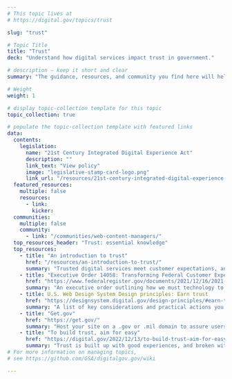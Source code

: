 ```yaml
---
# This topic lives at
# https://digital.gov/topics/trust

slug: "trust"

# Topic Title
title: "Trust"
deck: "Understand how digital services impact trust in government."

# description — keep it short and clear
summary: "The guidance, resources, and community you find here will help to create government websites that inspire trust in federal digital resources."

# Weight
weight: 1

# display topic-collection template for this topic
topic_collection: true

# populate the topic-collection template with featured links
data:
  contents:
    legislation:
      name: "21st Century Integrated Digital Experience Act"
      description: ""
      link_text: "View policy"
      image: "legislative-stamp-card-logo.png"
      link_url: "/resources/21st-century-integrated-digital-experience-act/"
  featured_resources:
    multiple: false
    resources:
      - link: 
        kicker: 
  communities:
    multiple: false
    community:
      - link: "/communities/web-content-managers/"
  top_resources_header: "Trust: essential knowledge"
  top_resources:
    - title: "An introduction to trust"
      href: "/resources/an-introduction-to-trust/"
      summary: "Trusted digital services meet customer expectations, and they are easy to find, understand, and use. Understand how digital services impact trust in government."
    - title: "Executive Order 14058: Transforming Federal Customer Experience and Service Delivery To Rebuild Trust in Government"
      href: "https://www.federalregister.gov/documents/2021/12/16/2021-27380/transforming-federal-customer-experience-and-service-delivery-to-rebuild-trust-in-government"
      summary: "An executive order outlining how we must technology to modernize Government and implement services that are simple to use, accessible, equitable, protective, transparent, and responsive for all people of the United States."
    - title: U.S. Web Design System Design principles: Earn trust
      href: "https://designsystem.digital.gov/design-principles/#earn-trust"
      summary: "A list of key considerations and practical actions you can take to earn trust with users."
    - title: "Get.gov"
      href: "https://get.gov/"
      summary: "Host your site on a .gov or .mil domain to assure users it’s an official government site."
    - title: "To build trust, aim for easy"
      href: "https://digital.gov/2022/12/13/to-build-trust-aim-for-easy/"
      summary: "Trust is built up with good experiences, and broken with bad ones. Build sites that build trust by considering user needs, respecting people’s time, and avoiding customer experience pitfalls."
# For more information on managing topics,
# see https://github.com/GSA/digitalgov.gov/wiki

---
```

